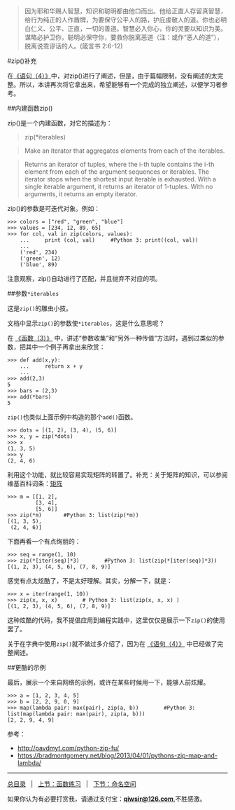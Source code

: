 >因为耶和华赐人智慧，知识和聪明都由他口而出。他给正直人存留真智慧，给行为纯正的人作盾牌，为要保守公平人的路，护庇虔敬人的道。你也必明白仁义、公平、正直，一切的善道。智慧必入你心，你的灵要以知识为美。谋略必护卫你，聪明必保守你，要救你脱离恶道（注：或作“恶人的道”），脱离说乖谬话的人。(箴言书 2:6-12)

#zip()补充

在[《语句（4）》](./124.md)中，对zip()进行了阐述，但是，由于篇幅限制，没有阐述的太完整。所以，本讲再次将它拿出来，希望能够有一个完成的独立阐述，以便学习者参考。

##内建函数zip()

zip()是一个内建函数，对它的描述为：

>zip(*iterables)

>Make an iterator that aggregates elements from each of the iterables.

>Returns an iterator of tuples, where the i-th tuple contains the i-th element from each of the argument sequences or iterables. The iterator stops when the shortest input iterable is exhausted. With a single iterable argument, it returns an iterator of 1-tuples. With no arguments, it returns an empty iterator.

zip()的参数是可迭代对象。例如：

    >>> colors = ["red", "green", "blue"]
    >>> values = [234, 12, 89, 65]
    >>> for col, val in zip(colors, values):
        ...     print (col, val)     #Python 3: print((col, val))
        ... 
        ('red', 234)
        ('green', 12)
        ('blue', 89)

注意观察，zip()自动进行了匹配，并且抛弃不对应的项。

##参数`*iterables`

这是`zip()`的雕虫小技。

文档中显示`zip()`的参数使`*iterables`，这是什么意思呢？

在 [《函数（3）》](./203.md) 中，讲述“参数收集”和“另外一种传值”方法时，遇到过类似的参数，把其中一个例子再拿出来欣赏：

    >>> def add(x,y):
        ...     return x + y
        ... 
    >>> add(2,3)
    5
    >>> bars = (2,3)
    >>> add(*bars)
    5

`zip()`也类似上面示例中构造的那个`add()`函数。

    >>> dots = [(1, 2), (3, 4), (5, 6)]
    >>> x, y = zip(*dots)
    >>> x
    (1, 3, 5)
    >>> y
    (2, 4, 6)

利用这个功能，就比较容易实现矩阵的转置了。补充：关于矩阵的知识，可以参阅维基百科词条：[矩阵](https://zh.wikipedia.org/zh/%E7%9F%A9%E9%98%B5)

    >>> m = [[1, 2], 
             [3, 4], 
             [5, 6]]
    >>> zip(*m)       #Python 3: list(zip(*m))
    [(1, 3, 5), 
     (2, 4, 6)]

下面再看一个有点绚丽的：

    >>> seq = range(1, 10)
    >>> zip(*[iter(seq)]*3)        #Python 3: list(zip(*[iter(seq)]*3))
    [(1, 2, 3), (4, 5, 6), (7, 8, 9)]

感觉有点太炫酷了，不是太好理解。其实，分解一下，就是：

    >>> x = iter(range(1, 10))
    >>> zip(x, x, x)        # Python 3: list(zip(x, x, x) )
    [(1, 2, 3), (4, 5, 6), (7, 8, 9)]

这种炫酷的代码，我不提倡应用到编程实践中，这里仅仅是展示一下`zip()`的使用罢了。

关于在字典中使用`zip()`就不做过多介绍了，因为在 [《语句（4）》](./124.md) 中已经做了完整阐述。

##更酷的示例

最后，展示一个来自网络的示例，或许在某些时候用一下，能够人前炫耀。

    >>> a = [1, 2, 3, 4, 5]
    >>> b = [2, 2, 9, 0, 9]
    >>> map(lambda pair: max(pair), zip(a, b))        #Python 3: list(map(lambda pair: max(pair), zip(a, b)))
    [2, 2, 9, 4, 9]

参考：

- http://pavdmyt.com/python-zip-fu/
- https://bradmontgomery.net/blog/2013/04/01/pythons-zip-map-and-lambda/

------

[总目录](./index.md)&nbsp;&nbsp;&nbsp;|&nbsp;&nbsp;&nbsp;[上节：函数练习](./205.md)&nbsp;&nbsp;&nbsp;|&nbsp;&nbsp;&nbsp;[下节：命名空间](./241.md)

如果你认为有必要打赏我，请通过支付宝：**qiwsir@126.com**,不胜感激。